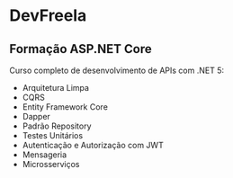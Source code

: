 # **DevFreela**
## Formação ASP.NET Core
Curso completo de desenvolvimento de APIs com .NET 5:
* Arquitetura Limpa
* CQRS
* Entity Framework Core
* Dapper
* Padrão Repository
* Testes Unitários
* Autenticação e Autorização com JWT
* Mensageria
* Microsserviços
